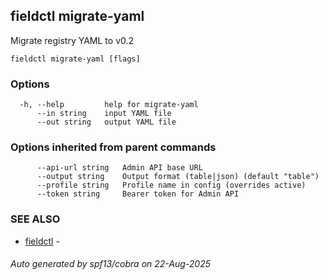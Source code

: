 ## fieldctl migrate-yaml

Migrate registry YAML to v0.2

```
fieldctl migrate-yaml [flags]
```

### Options

```
  -h, --help         help for migrate-yaml
      --in string    input YAML file
      --out string   output YAML file
```

### Options inherited from parent commands

```
      --api-url string   Admin API base URL
      --output string    Output format (table|json) (default "table")
      --profile string   Profile name in config (overrides active)
      --token string     Bearer token for Admin API
```

### SEE ALSO

* [fieldctl](fieldctl.md)	 - 

###### Auto generated by spf13/cobra on 22-Aug-2025
